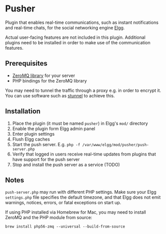 # Pusher

Plugin that enables real-time communications, such as instant notifications
and real-time chats, for the social networking engine [Elgg](https://elgg.org/).

Actual user-facing features are not included in this plugin. Additional plugins
need to be installed in order to make use of the communication features.

## Prerequisites

 - [ZeroMQ library](http://zeromq.org/) for your server
 - PHP bindings for the ZeroMQ library

You may need to tunnel the traffic through a proxy e.g. in order to encrypt it.
You can use software such as [stunnel](https://www.stunnel.org/) to achieve this.

## Installation

 1. Place the plugin (it must be named `pusher`) in Elgg's `mod/` directory
 2. Enable the plugin form Elgg admin panel
 3. Enter plugin settings
 4. Flush Elgg caches
 5. Start the push server. E.g. `php -f /var/www/elgg/mod/pusher/push-server.php`
 6. Verify that logged in users receive real-time updates from plugins that have support
    for the push server
 7. Stop and install the push server as a service (TODO)

## Notes

`push-server.php` may run with different PHP settings. Make sure your Elgg `settings.php`
file specifies the default timezone, and that Elgg does not emit warnings, notices, errors,
or fatal exceptions on start up.

If using PHP installed via Homebrew for Mac, you may need to install ZeroMQ and the PHP
module from source:

```
brew install php56-zmq --universal --build-from-source
```
